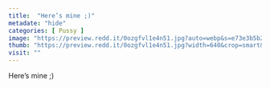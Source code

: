 ```yaml
---
title:  "Here’s mine ;)"
metadate: "hide"
categories: [ Pussy ]
image: "https://preview.redd.it/0ozgfvl1e4n51.jpg?auto=webp&s=e73e3b5b252239a3b65d3381aa22f607e1dc7b73"
thumb: "https://preview.redd.it/0ozgfvl1e4n51.jpg?width=640&crop=smart&auto=webp&s=880075a6f7c5baa3307c9209097c54f9ef4cbafc"
visit: ""
---
```

Here’s mine ;)
